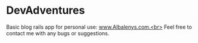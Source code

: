 # DevAdventures

Basic blog rails app for personal use: www.Albalenys.com.<br>
Feel free to contact me with any bugs or suggestions.
